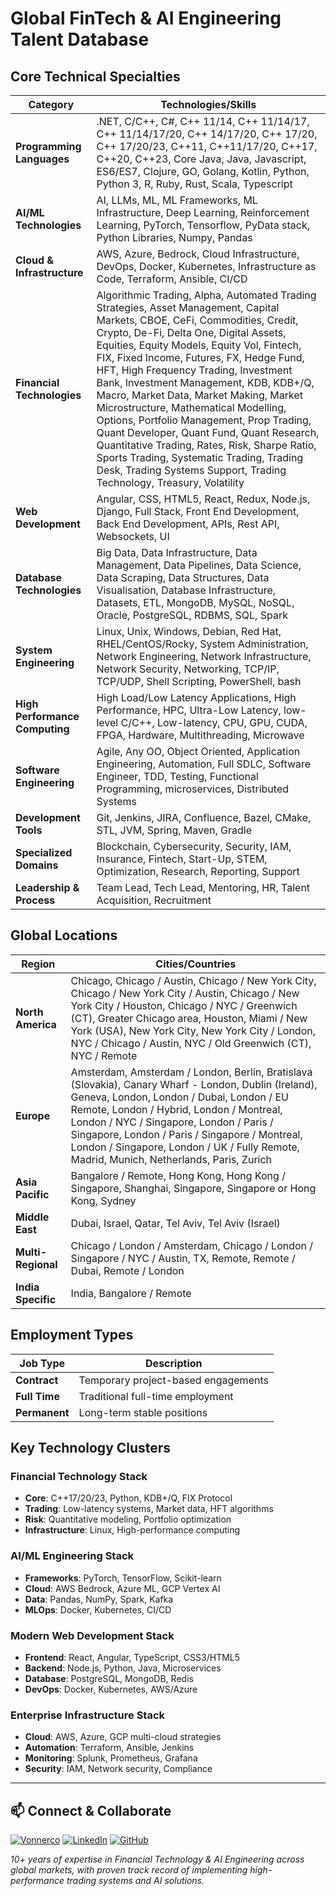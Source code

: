 # Global FinTech & AI Engineering Talent Database

## Core Technical Specialties

| Category | Technologies/Skills |
|----------|-------------------|
| **Programming Languages** | .NET, C/C++, C#, C++ 11/14, C++ 11/14/17, C++ 11/14/17/20, C++ 14/17/20, C++ 17/20, C++ 17/20/23, C++11, C++11/17/20, C++17, C++20, C++23, Core Java, Java, Javascript, ES6/ES7, Clojure, GO, Golang, Kotlin, Python, Python 3, R, Ruby, Rust, Scala, Typescript |
| **AI/ML Technologies** | AI, LLMs, ML, ML Frameworks, ML Infrastructure, Deep Learning, Reinforcement Learning, PyTorch, Tensorflow, PyData stack, Python Libraries, Numpy, Pandas |
| **Cloud & Infrastructure** | AWS, Azure, Bedrock, Cloud Infrastructure, DevOps, Docker, Kubernetes, Infrastructure as Code, Terraform, Ansible, CI/CD |
| **Financial Technologies** | Algorithmic Trading, Alpha, Automated Trading Strategies, Asset Management, Capital Markets, CBOE, CeFi, Commodities, Credit, Crypto, De-Fi, Delta One, Digital Assets, Equities, Equity Models, Equity Vol, Fintech, FIX, Fixed Income, Futures, FX, Hedge Fund, HFT, High Frequency Trading, Investment Bank, Investment Management, KDB, KDB+/Q, Macro, Market Data, Market Making, Market Microstructure, Mathematical Modelling, Options, Portfolio Management, Prop Trading, Quant Developer, Quant Fund, Quant Research, Quantitative Trading, Rates, Risk, Sharpe Ratio, Sports Trading, Systematic Trading, Trading Desk, Trading Systems Support, Trading Technology, Treasury, Volatility |
| **Web Development** | Angular, CSS, HTML5, React, Redux, Node.js, Django, Full Stack, Front End Development, Back End Development, APIs, Rest API, Websockets, UI |
| **Database Technologies** | Big Data, Data Infrastructure, Data Management, Data Pipelines, Data Science, Data Scraping, Data Structures, Data Visualisation, Database Infrastructure, Datasets, ETL, MongoDB, MySQL, NoSQL, Oracle, PostgreSQL, RDBMS, SQL, Spark |
| **System Engineering** | Linux, Unix, Windows, Debian, Red Hat, RHEL/CentOS/Rocky, System Administration, Network Engineering, Network Infrastructure, Network Security, Networking, TCP/IP, TCP/UDP, Shell Scripting, PowerShell, bash |
| **High Performance Computing** | High Load/Low Latency Applications, High Performance, HPC, Ultra-Low Latency, low-level C/C++, Low-latency, CPU, GPU, CUDA, FPGA, Hardware, Multithreading, Microwave |
| **Software Engineering** | Agile, Any OO, Object Oriented, Application Engineering, Automation, Full SDLC, Software Engineer, TDD, Testing, Functional Programming, microservices, Distributed Systems |
| **Development Tools** | Git, Jenkins, JIRA, Confluence, Bazel, CMake, STL, JVM, Spring, Maven, Gradle |
| **Specialized Domains** | Blockchain, Cybersecurity, Security, IAM, Insurance, Fintech, Start-Up, STEM, Optimization, Research, Reporting, Support |
| **Leadership & Process** | Team Lead, Tech Lead, Mentoring, HR, Talent Acquisition, Recruitment |

## Global Locations

| Region | Cities/Countries |
|--------|-----------------|
| **North America** | Chicago, Chicago / Austin, Chicago / New York City, Chicago / New York City / Austin, Chicago / New York City / Houston, Chicago / NYC / Greenwich (CT), Greater Chicago area, Houston, Miami / New York (USA), New York City, New York City / London, NYC / Chicago / Austin, NYC / Old Greenwich (CT), NYC / Remote |
| **Europe** | Amsterdam, Amsterdam / London, Berlin, Bratislava (Slovakia), Canary Wharf - London, Dublin (Ireland), Geneva, London, London / Dubai, London / EU Remote, London / Hybrid, London / Montreal, London / NYC / Singapore, London / Paris / Singapore, London / Paris / Singapore / Montreal, London / Singapore, London / UK / Fully Remote, Madrid, Munich, Netherlands, Paris, Zurich |
| **Asia Pacific** | Bangalore / Remote, Hong Kong, Hong Kong / Singapore, Shanghai, Singapore, Singapore or Hong Kong, Sydney |
| **Middle East** | Dubai, Israel, Qatar, Tel Aviv, Tel Aviv (Israel) |
| **Multi-Regional** | Chicago / London / Amsterdam, Chicago / London / Singapore / NYC / Austin, TX, Remote, Remote / Dubai, Remote / London |
| **India Specific** | India, Bangalore / Remote |

## Employment Types

| Job Type | Description |
|----------|-------------|
| **Contract** | Temporary project-based engagements |
| **Full Time** | Traditional full-time employment |
| **Permanent** | Long-term stable positions |

## Key Technology Clusters

### Financial Technology Stack
- **Core**: C++17/20/23, Python, KDB+/Q, FIX Protocol
- **Trading**: Low-latency systems, Market data, HFT algorithms
- **Risk**: Quantitative modeling, Portfolio optimization
- **Infrastructure**: Linux, High-performance computing

### AI/ML Engineering Stack
- **Frameworks**: PyTorch, TensorFlow, Scikit-learn
- **Cloud**: AWS Bedrock, Azure ML, GCP Vertex AI
- **Data**: Pandas, NumPy, Spark, Kafka
- **MLOps**: Docker, Kubernetes, CI/CD

### Modern Web Development Stack
- **Frontend**: React, Angular, TypeScript, CSS3/HTML5
- **Backend**: Node.js, Python, Java, Microservices
- **Database**: PostgreSQL, MongoDB, Redis
- **DevOps**: Docker, Kubernetes, AWS/Azure

### Enterprise Infrastructure Stack
- **Cloud**: AWS, Azure, GCP multi-cloud strategies
- **Automation**: Terraform, Ansible, Jenkins
- **Monitoring**: Splunk, Prometheus, Grafana
- **Security**: IAM, Network security, Compliance

---

## 📫 Connect & Collaborate

[![Vonnerco](https://img.shields.io/badge/Vonnerco-AI%20Consulting-FF6B6B?style=for-the-badge&logo=robot&logoColor=white)](https://www.vonnerco.com/)
[![LinkedIn](https://img.shields.io/badge/LinkedIn-Profile-0077B5?style=for-the-badge&logo=linkedin&logoColor=white)](https://linkedin.com)
[![GitHub](https://img.shields.io/badge/GitHub-Projects-181717?style=for-the-badge&logo=github&logoColor=white)](https://github.com/vonnerco/A.I-Consulting)

*10+ years of expertise in Financial Technology & AI Engineering across global markets, with proven track record of implementing high-performance trading systems and AI solutions.*